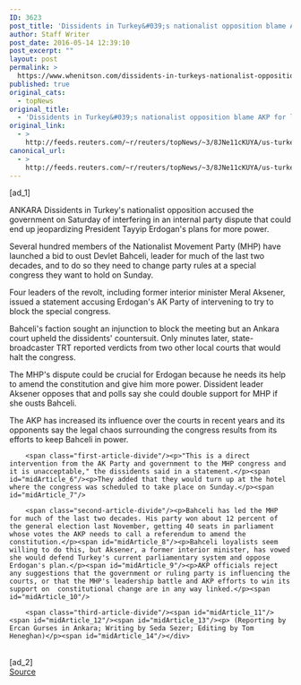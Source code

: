 ```yaml
---
ID: 3623
post_title: 'Dissidents in Turkey&#039;s nationalist opposition blame AKP for legal limbo'
author: Staff Writer
post_date: 2016-05-14 12:39:10
post_excerpt: ""
layout: post
permalink: >
  https://www.whenitson.com/dissidents-in-turkeys-nationalist-opposition-blame-akp-for-legal-limbo/
published: true
original_cats:
  - topNews
original_title:
  - 'Dissidents in Turkey&#039;s nationalist opposition blame AKP for legal limbo'
original_link:
  - >
    http://feeds.reuters.com/~r/reuters/topNews/~3/8JNe11cKUYA/us-turkey-politics-nationalists-idUSKCN0Y50EU
canonical_url:
  - >
    http://feeds.reuters.com/~r/reuters/topNews/~3/8JNe11cKUYA/us-turkey-politics-nationalists-idUSKCN0Y50EU
---
```

 [ad_1]
<br><div id="articleText">
<span id="midArticle_start"/>

<span class="focusParagraph" readability="4"><p><span class="articleLocation">ANKARA</span> Dissidents in Turkey's nationalist opposition accused the government on Saturday of interfering in an internal party dispute that could end up jeopardizing President Tayyip Erdogan's plans for more power.</p></span><span id="midArticle_0"/><p>Several hundred members of the Nationalist Movement Party (MHP) have launched a bid to oust Devlet Bahceli, leader for much of the last two decades, and to do so they need to change party rules at a special congress they want to hold on Sunday.</p><span id="midArticle_1"/><p>Four leaders of the revolt, including former interior minister Meral Aksener, issued a statement accusing Erdogan's AK Party of intervening to try to block the special congress.</p><span id="midArticle_2"/><p>Bahceli's faction sought an injunction to block the meeting but an Ankara court upheld the dissidents' countersuit. Only minutes later, state-broadcaster TRT reported verdicts from two other local courts that would halt the congress. </p><span id="midArticle_3"/><p>The MHP's dispute could be crucial for Erdogan because he needs its help to amend the constitution and give him more power. Dissident leader Aksener opposes that and polls say she could double support for MHP if she ousts Bahceli.</p><span id="midArticle_4"/><p>The AKP has increased its influence over the courts in recent years and its opponents say the legal chaos surrounding the congress results from its efforts to keep Bahceli in power.</p><span id="midArticle_5"/>
        
        <span class="first-article-divide"/><p>"This is a direct intervention from the AK Party and government to the MHP congress and it is unacceptable," the dissidents said in a statement.</p><span id="midArticle_6"/><p>They added that they would turn up at the hotel where the congress was scheduled to take place on Sunday.</p><span id="midArticle_7"/>
        
        <span class="second-article-divide"/><p>Bahceli has led the MHP for much of the last two decades. His party won about 12 percent of the general election last November, getting 40 seats in parliament whose votes the AKP needs to call a referendum to amend the constitution.</p><span id="midArticle_8"/><p>Bahceli loyalists seem willing to do this, but Aksener, a former interior minister, has vowed she would defend Turkey's current parliamentary system and oppose Erdogan's plan.</p><span id="midArticle_9"/><p>AKP officials reject any suggestions that the government or ruling party is influencing the courts, or that the MHP's leadership battle and AKP efforts to win its support on  constitutional change are in any way linked.</p><span id="midArticle_10"/>
        
        <span class="third-article-divide"/><span id="midArticle_11"/><span id="midArticle_12"/><span id="midArticle_13"/><p> (Reporting by Ercan Gurses in Ankara; Writing by Seda Sezer; Editing by Tom Heneghan)</p><span id="midArticle_14"/></div>
<br>[ad_2]
<br><a href="http://feeds.reuters.com/~r/reuters/topNews/~3/8JNe11cKUYA/us-turkey-politics-nationalists-idUSKCN0Y50EU">Source </a>